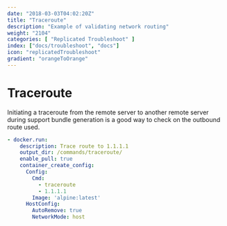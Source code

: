 ```yaml
---
date: "2018-03-03T04:02:20Z"
title: "Traceroute"
description: "Example of validating network routing"
weight: "2104"
categories: [ "Replicated Troubleshoot" ]
index: ["docs/troubleshoot", "docs"]
icon: "replicatedTroubleshoot"
gradient: "orangeToOrange"
---
```


# Traceroute

Initiating a traceroute from the remote server to another remote server during support bundle generation is a good way to check on the outbound route used.

```yaml
- docker.run:
    description: Trace route to 1.1.1.1
    output_dir: /commands/traceroute/
    enable_pull: true
    container_create_config:
      Config:
        Cmd:
          - traceroute
          - 1.1.1.1
        Image: 'alpine:latest'
      HostConfig:
        AutoRemove: true
        NetworkMode: host
```
